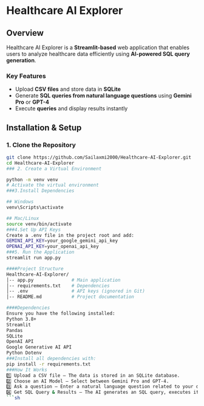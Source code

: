# Healthcare AI Explorer  

## Overview  
Healthcare AI Explorer is a **Streamlit-based** web application that enables users to analyze healthcare data efficiently using **AI-powered SQL query generation**.  

### Key Features  
- Upload **CSV files** and store data in **SQLite**  
- Generate **SQL queries from natural language questions** using **Gemini Pro** or **GPT-4**  
- Execute **queries** and display results instantly  

## Installation & Setup  

### 1. Clone the Repository  
```sh
git clone https://github.com/Sailaxmi2000/Healthcare-AI-Explorer.git
cd Healthcare-AI-Explorer
### 2. Create a Virtual Environment  

python -m venv venv
# Activate the virtual environment
###3.Install Dependencies

## Windows
venv\Scripts\activate

## Mac/Linux
source venv/bin/activate
###4.Set Up API Keys
Create a .env file in the project root and add:
GEMINI_API_KEY=your_google_gemini_api_key
OPENAI_API_KEY=your_openai_api_key
###5. Run the Application
streamlit run app.py

####Project Structure
Healthcare-AI-Explorer/
│-- app.py              # Main application  
│-- requirements.txt    # Dependencies  
│-- .env                # API keys (ignored in Git)  
│-- README.md           # Project documentation

####Dependencies
Ensure you have the following installed:
Python 3.8+
Streamlit
Pandas
SQLite
OpenAI API
Google Generative AI API
Python Dotenv
###Install all dependencies with:
pip install -r requirements.txt
###How It Works
1️⃣ Upload a CSV file – The data is stored in an SQLite database.
2️⃣ Choose an AI Model – Select between Gemini Pro and GPT-4.
3️⃣ Ask a question – Enter a natural language question related to your data.
4️⃣ Get SQL Query & Results – The AI generates an SQL query, executes it, and displays the results.
```sh

